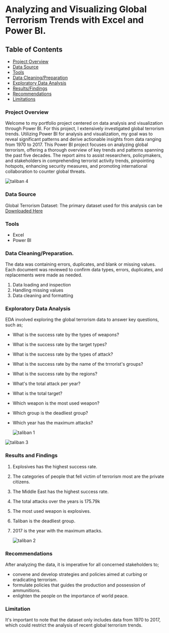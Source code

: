 # Analyzing and Visualizing Global Terrorism Trends with Excel and Power BI.

## Table of Contents
- [Project Overview](project-overview)
- [Data Source](Data-source)
- [Tools](tools)
- [Data Cleaning/Preparation](data-cleaning/preparation)
- [Exploratory Data Analysis](exploratory-data-analysis)
- [Results/Findings](results/findings)
- [Recommendations](Recommendations)
- [Limitations](Limitations)

### Project Overview

Welcome to my portfolio project centered on data analysis and visualization through Power BI. For this project, I extensively investigated global terrorism trends. Utilizing Power BI for analysis and visualization, my goal was to reveal significant patterns and derive actionable insights from data ranging from 1970 to 2017.
This Power BI project focuses on analyzing global terrorism, offering a thorough overview of key trends and patterns spanning the past five decades. The report aims to assist researchers, policymakers, and stakeholders in comprehending terrorist activity trends, pinpointing hotspots, enhancing security measures, and promoting international collaboration to counter global threats.


![taliban 4](https://github.com/OJO-MOSES/GLOBAL-TERRORISM-ANALYSIS/assets/113169345/784c02b6-52cb-41d7-bf89-f9e8e4977707)


### Data Source

Global Terrorism Dataset: The primary dataset used for this analysis can be [Downloaded Here](https://drive.google.com/drive/folders/1ksh1AHfDVLInBmqNyOcHAxErdngnGRYc)

### Tools

- Excel
- Power BI

### Data Cleaning/Preparation.

The data was containing errors, duplicates, and blank or missing values. Each document was reviewed to confirm data types, errors, duplicates, and replacements were made as needed.
1. Data loading and inspection
2. Handling missing values
3. Data cleaning and formatting

### Exploratory Data Analysis

EDA involved exploring the global terrorism data to answer key questions, such as;

- What is the success rate by the types of weapons?
- What is the success rate by the target types?
- What is the success rate by the types of attack?
- What is the success rate by the name of the trrrorist's groups?
- What is the success rate by the regions?
- What's the total attack per year?
- What is the total target?
- Which weapon is the most used weapon?
- Which group is the deadliest group?
- Which year has the maximum attacks?

  ![taliban 1](https://github.com/OJO-MOSES/GLOBAL-TERRORISM-ANALYSIS/assets/113169345/d9d28255-7cd7-4e57-81e0-db83714dfd6c)
  

![taliban 3](https://github.com/OJO-MOSES/GLOBAL-TERRORISM-ANALYSIS/assets/113169345/eddb009c-74a6-437f-a26d-8f41b4ce7c6a)


### Results and Findings

1. Explosives has the highest success rate.
2. The categories of people that fell victim of terrorism most are the private citizens.
3. The Middle East has the highest success rate.
4. The total attacks over the years is 175.79k
5. The most used weapon is explosives.
6. Taliban is the deadliest group.
7. 2017 is the year with the maximum attacks.

   ![taliban 2](https://github.com/OJO-MOSES/GLOBAL-TERRORISM-ANALYSIS/assets/113169345/14d36cf3-c6a1-4290-bc18-1bb644d94127)


### Recommendations
After analyzing the data, it is imperative for all concerned stakeholders to;
- convene and develop strategies and policies aimed at curbing or eradicating terrorism.
- formulate policies that guides the production and possession of ammunitions.
- enlighten the people on the importance of world peace.


### Limitation
It's important to note that the dataset only includes data from 1970 to 2017, which could restrict the analysis of recent global terrorism trends.



